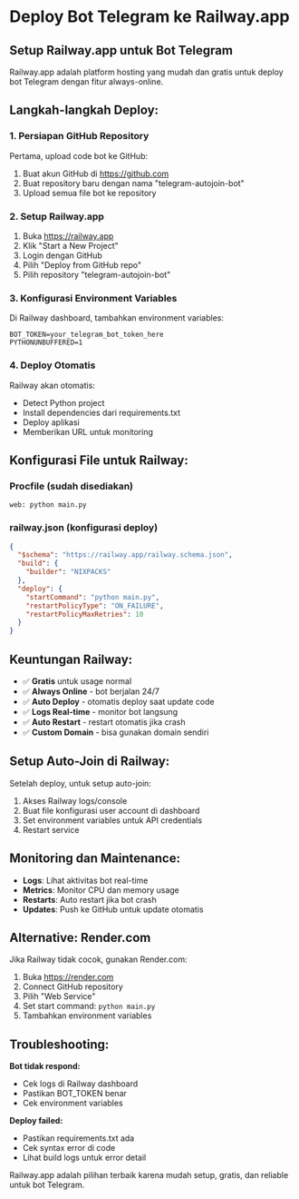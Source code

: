 # Deploy Bot Telegram ke Railway.app

## Setup Railway.app untuk Bot Telegram

Railway.app adalah platform hosting yang mudah dan gratis untuk deploy bot Telegram dengan fitur always-online.

## Langkah-langkah Deploy:

### 1. Persiapan GitHub Repository

Pertama, upload code bot ke GitHub:

1. Buat akun GitHub di https://github.com
2. Buat repository baru dengan nama "telegram-autojoin-bot"
3. Upload semua file bot ke repository

### 2. Setup Railway.app

1. Buka https://railway.app
2. Klik "Start a New Project"
3. Login dengan GitHub
4. Pilih "Deploy from GitHub repo"
5. Pilih repository "telegram-autojoin-bot"

### 3. Konfigurasi Environment Variables

Di Railway dashboard, tambahkan environment variables:

```
BOT_TOKEN=your_telegram_bot_token_here
PYTHONUNBUFFERED=1
```

### 4. Deploy Otomatis

Railway akan otomatis:
- Detect Python project
- Install dependencies dari requirements.txt
- Deploy aplikasi
- Memberikan URL untuk monitoring

## Konfigurasi File untuk Railway:

### Procfile (sudah disediakan)
```
web: python main.py
```

### railway.json (konfigurasi deploy)
```json
{
  "$schema": "https://railway.app/railway.schema.json",
  "build": {
    "builder": "NIXPACKS"
  },
  "deploy": {
    "startCommand": "python main.py",
    "restartPolicyType": "ON_FAILURE",
    "restartPolicyMaxRetries": 10
  }
}
```

## Keuntungan Railway:

- ✅ **Gratis** untuk usage normal
- ✅ **Always Online** - bot berjalan 24/7
- ✅ **Auto Deploy** - otomatis deploy saat update code
- ✅ **Logs Real-time** - monitor bot langsung
- ✅ **Auto Restart** - restart otomatis jika crash
- ✅ **Custom Domain** - bisa gunakan domain sendiri

## Setup Auto-Join di Railway:

Setelah deploy, untuk setup auto-join:

1. Akses Railway logs/console
2. Buat file konfigurasi user account di dashboard
3. Set environment variables untuk API credentials
4. Restart service

## Monitoring dan Maintenance:

- **Logs**: Lihat aktivitas bot real-time
- **Metrics**: Monitor CPU dan memory usage
- **Restarts**: Auto restart jika bot crash
- **Updates**: Push ke GitHub untuk update otomatis

## Alternative: Render.com

Jika Railway tidak cocok, gunakan Render.com:

1. Buka https://render.com
2. Connect GitHub repository
3. Pilih "Web Service"
4. Set start command: `python main.py`
5. Tambahkan environment variables

## Troubleshooting:

**Bot tidak respond:**
- Cek logs di Railway dashboard
- Pastikan BOT_TOKEN benar
- Cek environment variables

**Deploy failed:**
- Pastikan requirements.txt ada
- Cek syntax error di code
- Lihat build logs untuk error detail

Railway.app adalah pilihan terbaik karena mudah setup, gratis, dan reliable untuk bot Telegram.